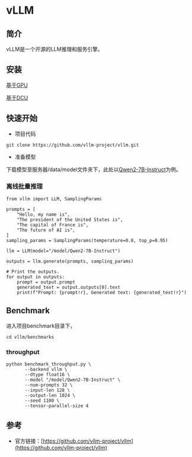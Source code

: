 # vLLM

## 简介

vLLM是一个开源的LLM推理和服务引擎。

## 安装

[基于GPU](./install_gpu.md)

[基于DCU](./install_dcu.md)

## 快速开始

- 项目代码

```
git clone https://github.com/vllm-project/vllm.git
```

- 准备模型

下载模型至服务器/data/model文件夹下，此处以[Qwen2-7B-Instruct](https://www.modelscope.cn/models/qwen/Qwen2-7B-Instruct)为例。

### 离线批量推理

```
from vllm import LLM, SamplingParams

prompts = [
    "Hello, my name is",
    "The president of the United States is",
    "The capital of France is",
    "The future of AI is",
]
sampling_params = SamplingParams(temperature=0.8, top_p=0.95)

llm = LLM(model="/model/Qwen2-7B-Instruct")

outputs = llm.generate(prompts, sampling_params)

# Print the outputs.
for output in outputs:
    prompt = output.prompt
    generated_text = output.outputs[0].text
    print(f"Prompt: {prompt!r}, Generated text: {generated_text!r}")
```

## Benchmark

进入项目benchmark目录下，

```
cd vllm/benchmarks
```

### throughput

```
python benchmark_throughput.py \
       --backend vllm \
       --dtype float16 \
       --model "/model/Qwen2-7B-Instruct" \
       --num-prompts 32 \
       --input-len 128 \
       --output-len 1024 \
       --seed 1100 \
       --tensor-parallel-size 4
```

## 参考

- 官方链接：[https://github.com/vllm-project/vllm](https://github.com/vllm-project/vllm)